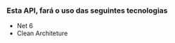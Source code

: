 <h3>Esta API, fará o uso das seguintes tecnologias </h3>
<ul>
  <li>Net 6</li>
  <li>Clean Architeture</li>
</ul>
